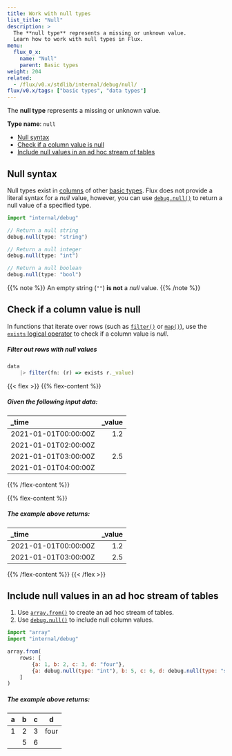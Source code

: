 ```yaml
---
title: Work with null types
list_title: "Null"
description: >
  The **null type** represents a missing or unknown value.
  Learn how to work with null types in Flux.
menu:
  flux_0_x:
    name: "Null"
    parent: Basic types
weight: 204
related: 
  - /flux/v0.x/stdlib/internal/debug/null/
flux/v0.x/tags: ["basic types", "data types"]
---
```


The **null type** represents a missing or unknown value.

**Type name**: `null`

- [Null syntax](#null-syntax)
- [Check if a column value is null](#check-if-a-column-value-is-null)
- [Include null values in an ad hoc stream of tables](#include-null-values-in-an-ad-hoc-stream-of-tables)

## Null syntax
Null types exist in [columns](/flux/v0.x/get-started/data-model/#column) of
other [basic types](/flux/v0.x/data-types/basic/).
Flux does not provide a literal syntax for a _null_ value, however, you can use
[`debug.null()`](/flux/v0.x/stdlib/internal/debug/null/) to return a null value
of a specified type.

```js
import "internal/debug"

// Return a null string
debug.null(type: "string")

// Return a null integer
debug.null(type: "int")

// Return a null boolean
debug.null(type: "bool")
```

{{% note %}}
An empty string (`""`) **is not** a _null_ value.
{{% /note %}}

## Check if a column value is null
In functions that iterate over rows (such as [`filter()`](/flux/v0.x/stdlib/universe/filter/)
or [`map()`](/flux/v0.x/stdlib/universe/map/)), use the
[`exists` logical operator](/flux/v0.x/spec/operators/#logical-operators) to check
if a column value is _null_.

##### Filter out rows with null values
```js
data
    |> filter(fn: (r) => exists r._value)
```

{{< flex >}}
{{% flex-content %}}
##### Given the following input data:
| \_time               | \_value |
| :------------------- | ------: |
| 2021-01-01T00:00:00Z |     1.2 |
| 2021-01-01T02:00:00Z |         |
| 2021-01-01T03:00:00Z |     2.5 |
| 2021-01-01T04:00:00Z |         |
{{% /flex-content %}}

{{% flex-content %}}
##### The example above returns:
| \_time               | \_value |
| :------------------- | ------: |
| 2021-01-01T00:00:00Z |     1.2 |
| 2021-01-01T03:00:00Z |     2.5 |
{{% /flex-content %}}
{{< /flex >}}

## Include null values in an ad hoc stream of tables

1. Use [`array.from()`](/flux/v0.x/stdlib/array/from/) to create an ad hoc stream of tables.
2. Use [`debug.null()`](/flux/v0.x/stdlib/internal/debug/null/) to include null
   column values.

```js
import "array"
import "internal/debug"

array.from(
    rows: [
        {a: 1, b: 2, c: 3, d: "four"},
        {a: debug.null(type: "int"), b: 5, c: 6, d: debug.null(type: "string")}
    ]
)
```

##### The example above returns:
|  a  |  b  |  c  |  d   |
| :-: | :-: | :-: | :--: |
|  1  |  2  |  3  | four |
|     |  5  |  6  |      |
